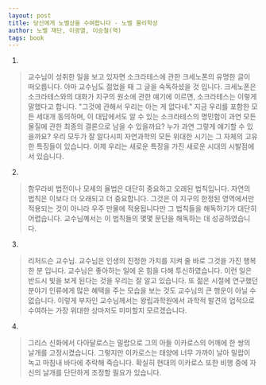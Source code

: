 ```yaml
---
layout: post
title: 당신에게 노벨상을 수여합니다 - 노벨 물리학상
author: 노벨 재단, 이광열, 이승철(역)
tags: book
---
```


1. 
> 교수님이 성취한 일을 보고 있자면 소크라테스에 관한 크세노폰의 유명한 글이 떠오릅니다. 아마 교수님도 젊었을 때 그 글을 숙독하셨을 것 입니다. 크세노폰은 소크라테스와의 대화가 지구의 원소에 관한 얘기에 이르면, 소크라테스는 이렇게 말했다고 합니다. "그것에 관해서 우리는 아는 게 없다네." 지금 우리를 포함한 모든 세대개 동의하며, 이 대답에서도 알 수 있는 소크라테스의 명민함이 과연 모든 물질에 관한 최종의 결론으로 남을 수 있을까요? 누가 과연 그렇게 얘기할 수 있을까요? 우리 모두가 잘 알다시피 자연과학의 모든 위대한 시기는 그 자체의 고유한 특징들이 있습니다. 이제 우리는 새로운 특징을 가진 새로운 시대의 시발점에 서 있습니다.

 
2. 
> 함무라비 법전이나 모세의 율법은 대단히 중요하고 오래된 법칙입니다. 자연의 법칙은 이보다 더 오래되고 더 중요합니다. 그것은 이 지구의 한정된 영역에서만 적용되는 것이 아니라 우주 만물에 적용됩니다만 그 법칙들을 해독하기가 대단히 어렵습니다. 교수님꼐서는 이 법칙들의 몇몇 문단을 해독하는 데 성공하였습니다.

 
3. 
> 리처드슨 교수님. 교수님은 인생의 진정한 가치를 지켜 줄 바로 그것을 가진 행복한 분 입니다. 교수님은 좋아하는 일에 온 힘을 다해 투신하였습니다. 이런 일은 반드시 빛을 보게 된다는 것을 우리는 잘 알고 있습니다. 또 젊은 시절에 연구했던 분야기 인류에게 많은 혜택을 주는 모습을 보는 것도 교수님의 큰 행운이 아닐 수 없습니다. 이렇게 부자인 교수님께서는 왕립과학원에서 과학적 발견의 업적으로 수여하는 가장 위대한 상마저도 미미할지 모르겠습니다.

4. 
> 그리스 신화에서 다아달로스는 밀랍으로 그의 아들 이카로스의 어깨에 한 쌍의 날개를 고정시켰습니다. 그렇지만 이카로스는 태양에 너무 가까이 날아 밀랍이 녹고 마침내 바다에 추락해 죽습니다. 확실히 현대의 이카로스 또한 비행 중에 자신의 날개를 단단하게 조정할 필요가 있습니다.